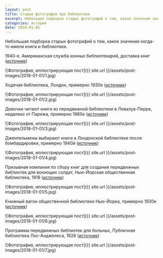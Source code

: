 ```yaml
---
layout: post
title: Старые фотографии про библиотеки
excerpt: Небольшая подборка старых фотографий о том, какое значение когда-то имели книги и библиотеки.
categories: история
date: 2018-01-01
---
```

Небольшая подборка старых фотографий о том, какое значение когда-то имели книги и библиотеки.

1940-е. Американская служба конных библиотекарей, доставка книг ([источник](https://mi3ch.livejournal.com/3907740.html))

![Фотография, иллюстрирующая пост]({{ site.url }}/assets/post-images/2018-01-01/1.jpg)

Ходячая библиотека, Лондон, примерно 1930е ([источник](http://www.vintag.es/2014/10/the-walking-library-london-ca-1930s.html))

![Фотография, иллюстрирующая пост]({{ site.url }}/assets/post-images/2018-01-01/2.jpg)

Девочки читают книги из передвижной библиотеки в Левалуа-Перре, недалеко от Парижа, примерно 1960е ([источник](http://www.vintag.es/2017/06/girls-reading-books-from-mobile-library.html))

![Фотография, иллюстрирующая пост]({{ site.url }}/assets/post-images/2018-01-01/3.jpg)

Джентельмены выбирают книги в Лондонской библиотеке после бомбардировки, примерно 1940й ([источник](http://www.vintag.es/2012/09/vintage-photographs-from-inside-famous.html))

![Фотография, иллюстрирующая пост]({{ site.url }}/assets/post-images/2018-01-01/4.jpg)

Призывная компания по сбору книг для создания передвижных библиотек для воюющих солдат, Нью-Йорская общественная библиотека, 1918 ([источник](http://www.vintag.es/2016/01/call-for-book-donations-new-york-public.html))

![Фотография, иллюстрирующая пост]({{ site.url }}/assets/post-images/2018-01-01/5.jpg)

Книжный вагон общественной библиотеки Нью-Йорка, примерно 1930е ([источник](http://www.vintag.es/2014/03/public-library-book-wagon-new-york-city.html))

![Фотография, иллюстрирующая пост]({{ site.url }}/assets/post-images/2018-01-01/6.jpg)

Программа передвижных библиотек для больных, Публичная библиотека Лос-Анджелеса, 1928 ([источник](http://www.vintag.es/2015/11/the-la-public-librarys-bookmobile.html))

![Фотография, иллюстрирующая пост]({{ site.url }}/assets/post-images/2018-01-01/7.jpg)
